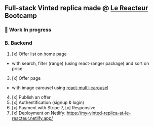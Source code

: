 ## Full-stack Vinted replica made @ [Le Reacteur](https://www.lereacteur.io/) Bootcamp

### 🚧 Work In progress

### B. Backend
1. [x] Offer list on home page
  - with search, filter (range) (using react-ranger package) and sort on price
3. [x] Offer page
  - with image carousel using [react-multi-carousel](https://www.npmjs.com/package/react-multi-carousel)
4. [x] Publish an offer
5. [x] Authentification (signup & login)
6. [x] Payment with Stripe
7, [x] Responsive
8. [x] Deployment on Netlify: https://my-vinted-replica-at-le-reacteur.netlify.app/
